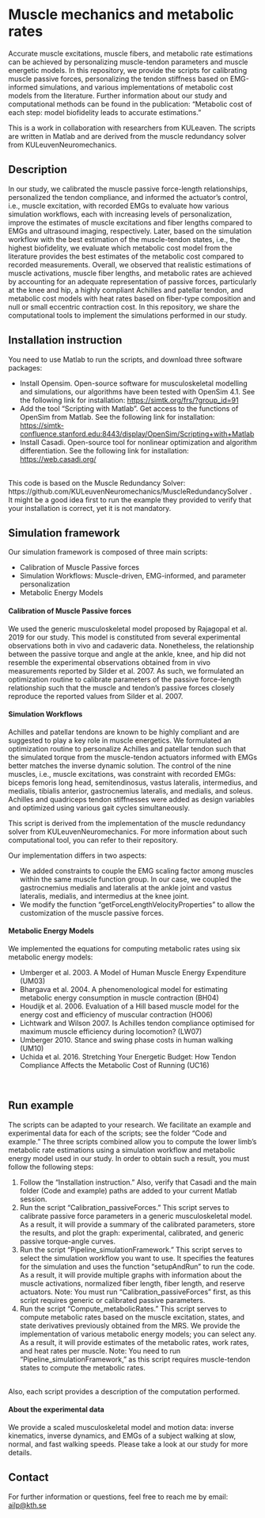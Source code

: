 # Muscle mechanics and metabolic rates
Accurate muscle excitations, muscle fibers, and metabolic rate estimations can be achieved by personalizing muscle-tendon parameters and muscle energetic models. In this repository, we provide the scripts for calibrating muscle passive forces, personalizing the tendon stiffness based on EMG-informed simulations, and various implementations of metabolic cost models from the literature. Further information about our study and computational methods can be found in the publication: “Metabolic cost of each step: model biofidelity leads to accurate estimations.”
<br>

This is a work in collaboration with researchers from KULeaven. The scripts are written in Matlab and are derived from the muscle redundancy solver from KULeuvenNeuromechanics.
<br>

## Description
In our study, we calibrated the muscle passive force-length relationships, personalized the tendon compliance, and informed the actuator’s control, i.e., muscle excitation, with recorded EMGs to evaluate how various simulation workflows, each with increasing levels of personalization, improve the estimates of muscle excitations and fiber lengths compared to EMGs and ultrasound imaging, respectively. Later, based on the simulation workflow with the best estimation of the muscle-tendon states, i.e., the highest biofidelity, we evaluate which metabolic cost model from the literature provides the best estimates of the metabolic cost compared to recorded measurements. Overall, we observed that realistic estimations of muscle activations, muscle fiber lengths, and metabolic rates are achieved by accounting for an adequate representation of passive forces, particularly at the knee and hip, a highly compliant Achilles and patellar tendon, and metabolic cost models with heat rates based on fiber-type composition and null or small eccentric contraction cost.
In this repository, we share the computational tools to implement the simulations performed in our study.
 <br>

## Installation instruction
You need to use Matlab to run the scripts, and download three software packages:
* Install Opensim. Open-source software for musculoskeletal modelling and simulations, our algorithms have been tested with OpenSim 4.1. See the following link for installation: https://simtk.org/frs/?group_id=91 
* Add the tool “Scripting with Matlab”. Get access to the functions of OpenSim from Matlab. See the following link for installation: https://simtk-confluence.stanford.edu:8443/display/OpenSim/Scripting+with+Matlab
* Install Casadi. Open-source tool for nonlinear optimization and algorithm differentiation. See the following link for installation: https://web.casadi.org/ 
<br>
This code is based on the Muscle Redundancy Solver: https://github.com/KULeuvenNeuromechanics/MuscleRedundancySolver . It might be a good idea first to run the example they provided to verify that your installation is correct, yet it is not mandatory.
<br>

## Simulation framework
Our simulation framework is composed of three main scripts: 
* Calibration of Muscle Passive forces
* Simulation Workflows: Muscle-driven, EMG-informed, and parameter personalization
* Metabolic Energy Models
#### Calibration of Muscle Passive forces
We used the generic musculoskeletal model proposed by Rajagopal et al. 2019 for our study. This model is constituted from several experimental observations both in vivo and cadaveric data. Nonetheless, the relationship between the passive torque and angle at the ankle, knee, and hip did not resemble the experimental observations obtained from in vivo measurements reported by Silder et al. 2007. As such, we formulated an optimization routine to calibrate parameters of the passive force-length relationship such that the muscle and tendon’s passive forces closely reproduce the reported values from Silder et al. 2007.
#### Simulation Workflows
Achilles and patellar tendons are known to be highly compliant and are suggested to play a key role in muscle energetics. We formulated an optimization routine to personalize Achilles and patellar tendon such that the simulated torque from the muscle-tendon actuators informed with EMGs better matches the inverse dynamic solution. The control of the nine muscles, i.e., muscle excitations, was constraint with recorded EMGs: biceps femoris long head, semitendinosus, vastus lateralis, intermedius, and medialis, tibialis anterior, gastrocnemius lateralis, and medialis, and soleus. Achilles and quadriceps tendon stiffnesses were added as design variables and optimized using various gait cycles simultaneously. 
<br>

This script is derived from the implementation of the muscle redundancy solver from KULeuvenNeuromechanics. For more information about such computational tool, you can refer to their repository.
<br>

Our implementation differs in two aspects:
* We added constraints to couple the EMG scaling factor among muscles within the same muscle function group. In our case, we coupled the gastrocnemius medialis and lateralis at the ankle joint and vastus lateralis, medialis, and intermedius at the knee joint.
* We modify the function “getForceLengthVelocityProperties” to allow the customization of the muscle passive forces.
#### Metabolic Energy Models
We implemented the equations for computing metabolic rates using six metabolic energy models: 
* Umberger et al. 2003. A Model of Human Muscle Energy Expenditure (UM03) 
* Bhargava et al. 2004. A phenomenological model for estimating metabolic energy consumption in muscle contraction (BH04) 
* Houdijk et al. 2006. Evaluation of a Hill based muscle model for the energy cost and efficiency of muscular contraction (HO06) 
* Lichtwark and Wilson 2007. Is Achilles tendon compliance optimised for maximum muscle efficiency during locomotion? (LW07)
* Umberger 2010. Stance and swing phase costs in human walking (UM10) 
* Uchida et al. 2016. Stretching Your Energetic Budget: How Tendon Compliance Affects the Metabolic Cost of Running (UC16)
<br>

## Run example
The scripts can be adapted to your research. We facilitate an example and experimental data for each of the scripts; see the folder “Code and example.” The three scripts combined allow you to compute the lower limb’s metabolic rate estimations using a simulation workflow and metabolic energy model used in our study. In order to obtain such a result, you must follow the following steps:
1) Follow the “Installation instruction.” Also, verify that Casadi and the main folder (Code and example) paths are added to your current Matlab session.
2) Run the script “Calibration_passiveForces.” This script serves to calibrate passive force parameters in a generic musculoskeletal model. As a result, it will provide a summary of the calibrated parameters, store the results, and plot the graph: experimental, calibrated, and generic passive torque-angle curves.
3) Run the script “Pipeline_simulationFramework.” This script serves to select the simulation workflow you want to use. It specifies the features for the simulation and uses the function “setupAndRun” to run the code. As a result, it will provide multiple graphs with information about the muscle activations, normalized fiber length, fiber length, and reserve actuators. Note: You must run “Calibration_passiveForces” first, as this script requires generic or calibrated passive parameters.
4) Run the script “Compute_metabolicRates.” This script serves to compute metabolic rates based on the muscle excitation, states, and state derivatives previously obtained from the MRS. We provide the implementation of various metabolic energy models; you can select any. As a result, it will provide estimates of the metabolic rates, work rates, and heat rates per muscle. Note: You need to run “Pipeline_simulationFramework,” as this script requires muscle-tendon states to compute the metabolic rates.
<br>
Also, each script provides a description of the computation performed.
<br>

#### About the experimental data 
We provide a scaled musculoskeletal model and motion data: inverse kinematics, inverse dynamics, and EMGs of a subject walking at slow, normal, and fast walking speeds.  Please take a look at our study for more details.
<br>

## Contact 
For further information or questions, feel free to reach me by email: ailp@kth.se









